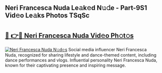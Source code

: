 ## Neri Francesca Nuda Le𝚊k𝚎d N𝚞𝚍e - Part-9S1 Vid𝚎o Le𝚊ks Photos TSqSc

# <h2><a href="http://fbdjhvs.evod.top/?m=Neri+Francesca+Nuda">🔗 👉🔴 Neri Francesca Nuda Vid𝚎o Ph𝚘t𝚘s</a></h2>

[![Neri Francesca Nuda N𝚞d𝚎s](https://i.imgur.com/8V9OHl7.gif)](http://fbdjhvs.evod.top/?m=Neri+Francesca+Nuda)
Social media influencer Neri Francesca Nuda, recognized for sharing lifestyle and dance-themed content, including dance performances and vlogs. Influential personality Neri Francesca Nuda, known for their captivating presence and inspiring message. 
